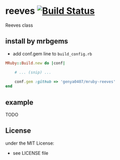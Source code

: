 # reeves   [![Build Status](https://travis-ci.org/genya0407/reeves.svg?branch=master)](https://travis-ci.org/genya0407/reeves)
Reeves class
## install by mrbgems
- add conf.gem line to `build_config.rb`

```ruby
MRuby::Build.new do |conf|

    # ... (snip) ...

    conf.gem :github => 'genya0407/mruby-reeves'
end
```
## example

TODO

## License
under the MIT License:
- see LICENSE file
